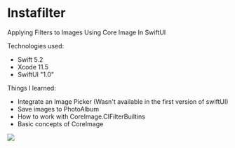 # Instafilter
 Applying Filters to Images Using Core Image In SwiftUI
 
 
Technologies used:

  - Swift 5.2
  - Xcode 11.5
  - SwiftUI "1.0"
 
 Things I learned: 
 
   - Integrate an Image Picker (Wasn't available in the first version of swiftUI)
   - Save images to PhotoAlbum 
   - How to work with CoreImage.CIFilterBuiltins 
   - Basic concepts of CoreImage
   
   ![](https://github.com/Guanais)

 
